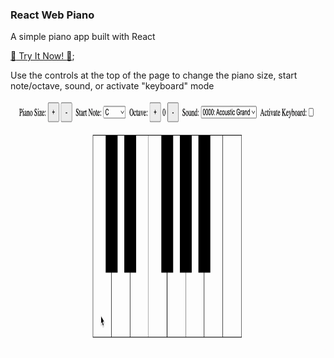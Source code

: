 ### React Web Piano

A simple piano app built with React

[:musical_keyboard: Try It Now! :musical_keyboard:](https://web-piano.vercel.app/);

Use the controls at the top of the page to change the piano size, start note/octave, sound, or activate "keyboard" mode

<p align="center">
    <img src="/docs/WebPiano.gif" alt="Web Piano UI" height="400" />
</p>
